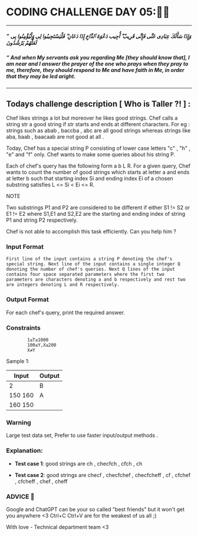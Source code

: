 # CODING CHALLENGE DAY 05:🌙✨
------------------
 ##### ” وَإِذَا سَأَلَكَ عِبَادِى عَنِّى فَإِنِّى قَرِيبٌ ۖ أُجِيب دَعْوَةَ ٱلدَّاعِ إِذَا دَعَانِ ۖ فَلْيَسْتَجِيبُوا لِى وَلْيُؤْمِنُوا بِى لَعَلَّهُمْ يَرْشُدُونَ 
 ##### “ And when My servants ask you regarding Me [they should know that], I am near and I answer the prayer of the one who prays when they pray to me, therefore, they should respond to Me and have faith in Me, in order that they may be led aright.
---------------------
## 
## Todays challenge description [ Who is Taller ?! ] :

Chef likes strings a lot but moreover he likes good strings. Chef calls a string str a good string if str starts and ends at different characters. For eg : strings such as abab , baccba , abc are all good strings whereas strings like aba, baab , baacaab are not good at all .

Today, Chef has a special string P consisting of lower case letters "c" , "h" , "e" and "f" only. Chef wants to make some queries about his string P.

Each of chef's query has the following form a b L R. For a given query, Chef wants to count the number of good strings which starts at letter a and ends at letter b such that starting index Si and ending index Ei of a chosen substring satisfies L <= Si < Ei <= R.

NOTE

Two substrings P1 and P2 are considered to be different if either S1 != S2 or E1 != E2 where S1,E1 and S2,E2 are the starting and ending index of string P1 and string P2 respectively.

Chef is not able to accomplish this task efficiently. Can you help him ?

### Input Format

   
    First line of the input contains a string P denoting the chef's special string. Next line of the input contains a single integer Q denoting the number of chef's queries. Next Q lines of the input contains four space separated parameters where the first two parameters are characters denoting a and b respectively and rest two are integers denoting L and R respectively. 




### Output Format

For each chef's query, print the required answer.

### Constraints

            1≤T≤1000
            100≤Y,X≤200
            X≠Y

           

Sample 1:

| Input | Output |
| ----- | ------ |
| 2 |B|
|150 160|A|
|160 150| |



### Warning

Large test data set, Prefer to use faster input/output methods .

### Explanation:

 - **Test case 1**: good strings are ch , checfch , cfch , ch

 - **Test case 2**:  good strings are checf , checfchef , checfcheff , cf , cfchef , cfcheff , chef , cheff



### ADVICE 💖

Google and ChatGPT can be your so called "best friends" but it won't get you anywhere <3 Ctrl+C Ctrl+V are for the weakest of us all ;)

With love - Technical department team <3

